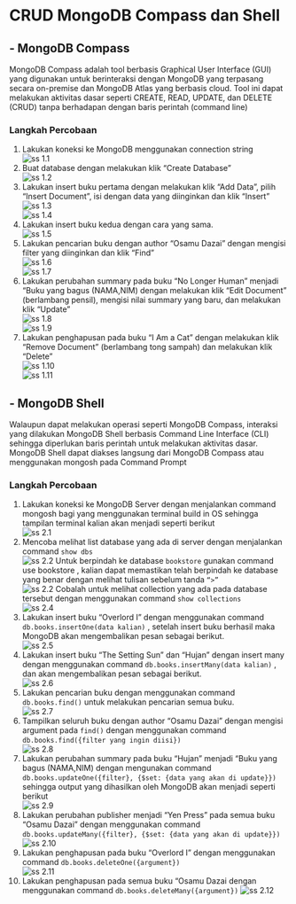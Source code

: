 # CRUD MongoDB Compass dan Shell

## - MongoDB Compass
MongoDB Compass adalah tool berbasis Graphical User Interface (GUI) yang digunakan untuk berinteraksi dengan MongoDB yang terpasang secara on-premise dan MongoDB Atlas yang berbasis cloud. Tool ini dapat melakukan aktivitas dasar seperti CREATE, READ, UPDATE, dan DELETE (CRUD) tanpa berhadapan dengan baris perintah (command line)

### Langkah Percobaan
1. Lakukan koneksi ke MongoDB menggunakan connection string <br>
![ss 1.1](../modul%202/ss%202/1.1.png)
2. Buat database dengan melakukan klik “Create Database” <br>
![ss 1.2](../modul%202/ss%202/1.2.png)
3. Lakukan insert buku pertama dengan melakukan klik “Add Data”, pilih “Insert Document”, isi dengan data yang diinginkan dan klik “Insert” <br>
![ss 1.3](../modul%202/ss%202/1.3.png) <br>
![ss 1.4](../modul%202/ss%202/1.4.png)
4. Lakukan insert buku kedua dengan cara yang sama. <br>
![ss 1.5](../modul%202/ss%202/1.5.png)
5. Lakukan pencarian buku dengan author “Osamu Dazai” dengan mengisi filter yang diinginkan dan klik “Find” <br>
![ss 1.6](../modul%202/ss%202/1.6.png) <br>
![ss 1.7](../modul%202/ss%202/1.7.png)
6. Lakukan perubahan summary pada buku “No Longer Human” menjadi “Buku yang bagus (NAMA,NIM) dengan melakukan klik “Edit Document” (berlambang pensil), mengisi nilai summary yang baru, dan melakukan klik “Update” <br>
![ss 1.8](../modul%202/ss%202/1.8.png) <br>
![ss 1.9](../modul%202/ss%202/1.9.png)
7. Lakukan penghapusan pada buku “I Am a Cat” dengan melakukan klik “Remove Document” (berlambang tong sampah) dan melakukan klik “Delete” <br>
![ss 1.10](../modul%202/ss%202/1.10.png) <br>
![ss 1.11](../modul%202/ss%202/1.11.png)

## - MongoDB Shell
Walaupun dapat melakukan operasi seperti MongoDB Compass, interaksi yang dilakukan MongoDB Shell berbasis Command Line Interface (CLI) sehingga diperlukan baris perintah untuk melakukan aktivitas dasar. MongoDB Shell dapat diakses langsung dari MongoDB Compass atau menggunakan mongosh pada Command Prompt

### Langkah Percobaan
1. Lakukan koneksi ke MongoDB Server dengan menjalankan command mongosh bagi yang menggunakan terminal build in OS sehingga tampilan terminal kalian akan menjadi seperti berikut <br>
![ss 2.1](../modul%202/ss%202/2.1.png)
2. Mencoba melihat list database yang ada di server dengan menjalankan command ```show dbs``` <br>
![ss 2.2](../modul%202/ss%202/2.2.png)
Untuk berpindah ke database ```bookstore``` gunakan command use bookstore , kalian dapat memastikan telah berpindah ke database yang benar dengan melihat tulisan sebelum tanda ```“>”``` <br>
![ss 2.2](../modul%202/ss%202/2.2.png)
Cobalah untuk melihat collection yang ada pada database tersebut dengan menggunakan command  ```show collections``` <br>
![ss 2.4](../modul%202/ss%202/2.4.png)
3. Lakukan insert buku “Overlord I” dengan menggunakan command ```db.books.insertOne(data kalian)``` , setelah insert buku berhasil maka MongoDB akan mengembalikan pesan sebagai berikut. <br>
![ss 2.5](../modul%202/ss%202/2.5.png)
4. Lakukan insert buku “The Setting Sun” dan “Hujan” dengan insert many dengan menggunakan command ```db.books.insertMany(data kalian)``` , dan akan mengembalikan pesan sebagai berikut. <br>
![ss 2.6](../modul%202/ss%202/2.6.png)
5. Lakukan pencarian buku dengan menggunakan command ```db.books.find()``` untuk melakukan pencarian semua buku.<br>
![ss 2.7](../modul%202/ss%202/2.7.png)
6. Tampilkan seluruh buku dengan author “Osamu Dazai” dengan mengisi argument pada ```find()``` dengan menggunakan command ```db.books.find({filter yang ingin diisi})``` <br>
![ss 2.8](../modul%202/ss%202/2.8.png)
7. Lakukan perubahan summary pada buku “Hujan” menjadi “Buku yang bagus (NAMA,NIM) dengan mengunakan command ```db.books.updateOne({filter}, {$set: {data yang akan di update}})``` sehingga output yang dihasilkan oleh MongoDB akan menjadi seperti berikut <br>
![ss 2.9](../modul%202/ss%202/2.9.png)
8. Lakukan perubahan publisher menjadi “Yen Press” pada semua buku “Osamu Dazai” dengan menggunakan command ```db.books.updateMany({filter}, {$set: {data yang akan di update}})``` <br>
![ss 2.10](../modul%202/ss%202/2.10.png)
9. Lakukan penghapusan pada buku “Overlord I” dengan menggunakan command ```db.books.deleteOne({argument})``` <br>
![ss 2.11](../modul%202/ss%202/2.11.png)
10. Lakukan penghapusan pada semua buku “Osamu Dazai dengan menggunakan command ```db.books.deleteMany({argument})```
![ss 2.12](../modul%202/ss%202/2.12.png)